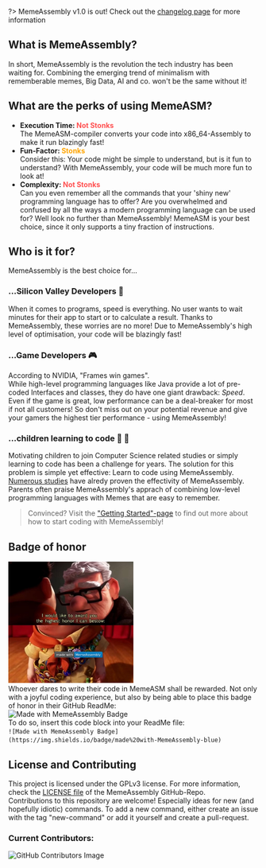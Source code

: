 ?> MemeAssembly v1.0 is out! Check out the [changelog page](changelog) for more information
    
## What is MemeAssembly?
In short, MemeAssembly is the revolution the tech industry has been waiting for. Combining the emerging trend of minimalism with rememberable memes, Big Data, AI and co. won't be the same without it!

## What are the perks of using MemeASM?
- **Execution Time: <span style="color:#ff5050">Not Stonks</span>** \
    The MemeASM-compiler converts your code into x86_64-Assembly to make it run blazingly fast!
- **Fun-Factor: <span style="color:orange">Stonks</span>** \
    Consider this: Your code might be simple to understand, but is it fun to understand? With MemeAssembly, your code will be much more fun to look at!
- **Complexity: <span style="color:#ff5050">Not Stonks</span>** \
    Can you even remember all the commands that your 'shiny new' programming language has to offer? Are you overwhelmed and confused by all the ways a modern programming language can be used for? Well look no further than MemeAssembly! MemeASM is your best choice, since it only supports a tiny fraction of instructions.

## Who is it for?
MemeAssembly is the best choice for...
### ...Silicon Valley Developers :iphone:
When it comes to programs, speed is everything. No user wants to wait minutes for their app to start or to calculate a result. 
Thanks to MemeAssembly, these worries are no more! Due to MemeAssembly's high level of optimisation, your code will be blazingly fast!

### ...Game Developers :video_game:
According to NVIDIA, "Frames win games". \
While high-level programming languages like Java provide a lot of pre-coded Interfaces and classes, they do have one giant drawback: *Speed*. \
Even if the game is great, low performance can be a deal-breaker for most if not all customers! So don't miss out on your potential revenue and give your gamers the highest tier performance - using MemeAssembly!

### ...children learning to code :boy: :girl:
Motivating children to join Computer Science related studies or simply learning to code has been a challenge for years. The solution for this problem is simple yet effective: Learn to code using MemeAssembly. \
[Numerous studies](https://www.youtube.com/watch?v=dQw4w9WgXcQ) have alredy proven the effectivity of MemeAssembly. Parents often praise MemeAssembly's apprach of combining low-level programming languages with Memes that are easy to remember. 

> Convinced? Visit the ["Getting Started"-page](getting_started?id=getting-started) to find out more about how to start coding with MemeAssembly!

## Badge of honor
<img alt="MemeAssembly award Meme" src="images/award_meme.png" width="50%"> \
Whoever dares to write their code in MemeASM shall be rewarded. Not only with a joyful coding experience, but also by being able to place this badge of honor in their GitHub ReadMe:\
![Made with MemeAssembly Badge](https://img.shields.io/badge/made%20with-MemeAssembly-blue)\
To do so, insert this code block into your ReadMe file: \
```![Made with MemeAssembly Badge](https://img.shields.io/badge/made%20with-MemeAssembly-blue)```

## License and Contributing
This project is licensed under the GPLv3 license. For more information, check the [LICENSE file](https://github.com/kammt/MemeAssembly/LICENSE) of the MemeAssembly GitHub-Repo. \
Contributions to this repository are welcome! Especially ideas for new (and hopefully idiotic) commands. To add a new command, either create an issue with the tag "new-command" or add it yourself and create a pull-request.

### Current Contributors:
![GitHub Contributors Image](https://contrib.rocks/image?repo=kammt/MemeAssembly)